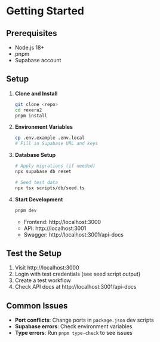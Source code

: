 # Getting Started

## Prerequisites

- Node.js 18+
- pnpm
- Supabase account

## Setup

1. **Clone and Install**
   ```bash
   git clone <repo>
   cd rexera2
   pnpm install
   ```

2. **Environment Variables**
   ```bash
   cp .env.example .env.local
   # Fill in Supabase URL and keys
   ```

3. **Database Setup**
   ```bash
   # Apply migrations (if needed)
   npx supabase db reset
   
   # Seed test data
   npx tsx scripts/db/seed.ts
   ```

4. **Start Development**
   ```bash
   pnpm dev
   ```
   - Frontend: http://localhost:3000
   - API: http://localhost:3001
   - Swagger: http://localhost:3001/api-docs

## Test the Setup

1. Visit http://localhost:3000
2. Login with test credentials (see seed script output)
3. Create a test workflow
4. Check API docs at http://localhost:3001/api-docs

## Common Issues

- **Port conflicts**: Change ports in `package.json` dev scripts
- **Supabase errors**: Check environment variables
- **Type errors**: Run `pnpm type-check` to see issues